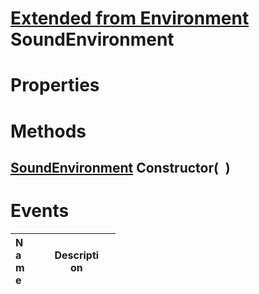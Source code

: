 # [Extended from Environment](Environment.md) SoundEnvironment 
 
# Properties



# Methods

## [SoundEnvironment](SoundEnvironment.md) Constructor(` `) 
 

# Events
|<div style="width:20%; max-size: 20%">Name</div>|<div style="width:80%; max-size: 80%">Description</div>|
|---|---|



